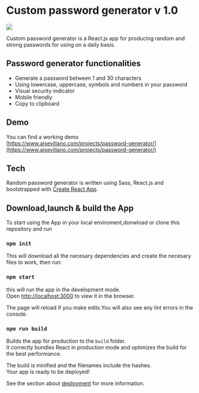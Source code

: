 # Custom password generator v 1.0

![](https://www.ajsevillano.com/pg-screenshot.jpg)

Custom password generator is a React.js app for producing random and strong passwords for using on a daily basis.

## Password generator functionalities

- Generate a password between 1 and 30 characters
- Using lowercase, uppercase, symbols and numbers in your password
- Visual security indicator
- Mobile friendly
- Copy to clipboard

## Demo

You can find a working demo [https://www.ajsevillano.com/projects/password-generator/](https://www.ajsevillano.com/projects/password-generator/)

## Tech

Random password generator is written using Sass, React.js and bootstrapped with [Create React App](https://github.com/facebook/create-react-app).

## Download,launch & build the App

To start using the App in your local enviroment,donwload or clone this repository and run

### `npm init`

This will download all the necesary dependencies and create the necesary files to work, then run:

### `npm start`

this will run the app in the development mode.\
Open [http://localhost:3000](http://localhost:3000) to view it in the browser.

The page will reload if you make edits.You will also see any lint errors in the console.

### `npm run build`

Builds the app for production to the `build` folder.\
It correctly bundles React in production mode and optimizes the build for the best performance.

The build is minified and the filenames include the hashes.\
Your app is ready to be deployed!

See the section about [deployment](https://facebook.github.io/create-react-app/docs/deployment) for more information.
